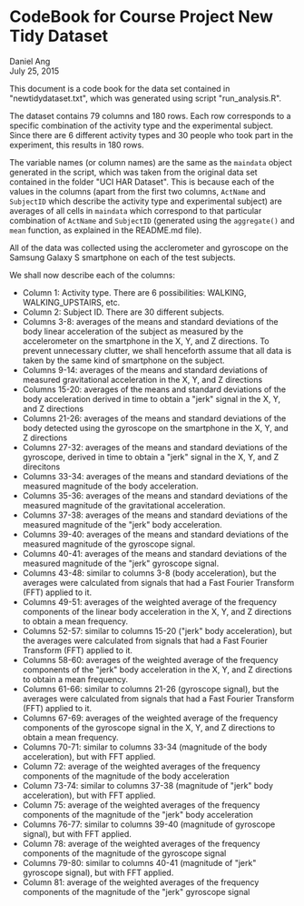 # CodeBook for Course Project New Tidy Dataset
Daniel Ang  
July 25, 2015  

This document is a code book for the data set contained in "newtidydataset.txt", which was generated using script "run_analysis.R".

The dataset contains 79 columns and 180 rows. Each row corresponds to a specific combination of the activity type and the experimental subject. Since there are 6 different activity types and 30 people who took part in the experiment, this results in 180 rows. 

The variable names (or column names) are the same as the `maindata` object generated in the script, which was taken from the original data set contained in the folder "UCI HAR Dataset". This is because each of the values in the columns (apart from the first two columns, `ActName` and `SubjectID` which describe the activity type and experimental subject) are averages of all cells in `maindata` which correspond to that particular combination of `ActName` and `SubjectID` (generated using the `aggregate()` and `mean` function, as explained in the README.md file).

All of the data was collected using the acclerometer and gyroscope on the Samsung Galaxy S smartphone on each of the test subjects.

We shall now describe each of the columns:

* Column 1: Activity  type. There are 6 possibilities: WALKING, WALKING_UPSTAIRS, etc.
* Column 2: Subject ID. There are 30 different subjects.
* Columns 3-8: averages of the means and standard deviations of the body linear acceleration of the subject as measured by the accelerometer on the smartphone in the X, Y, and Z directions. To prevent unnecessary clutter, we shall henceforth assume that all data is taken by the same kind of smartphone on the subject.
* Columns 9-14: averages of the means and standard deviations of measured gravitational acceleration in the X, Y, and Z directions
* Columns 15-20: averages of the means and standard deviations of the body acceleration derived in time to obtain a "jerk" signal in the X, Y, and Z directions
* Columns 21-26: averages of the means and standard deviations of the body detected using the gyroscope on the smartphone in the X, Y, and Z directions
* Columns 27-32: averages of the means and standard deviations of the gyroscope, derived in time to obtain a "jerk" signal in the X, Y, and Z direcitons
* Columns 33-34: averages of the means and standard deviations of the measured magnitude of the body acceleration.
* Columns 35-36: averages of the means and standard deviations of the measured magnitude of the gravitational acceleration.
* Columns 37-38: averages of the means and standard deviations of the measured magnitude of the "jerk" body acceleration.
* Columns 39-40: averages of the means and standard deviations of the measured magnitude of the gyroscope signal.
* Columns 40-41: averages of the means and standard deviations of the measured magnitude of the "jerk" gyroscope signal.
* Columns 43-48: similar to columns 3-8 (body acceleration), but the averages were calculated from signals that had a Fast Fourier Transform (FFT) applied to it.
* Columns 49-51: averages of the weighted average of the frequency components of the linear body acceleration in the X, Y, and Z directions to obtain a mean frequency.
* Columns 52-57: similar to columns 15-20 ("jerk" body acceleration), but the averages were calculated from signals that had a Fast Fourier Transform (FFT) applied to it.
* Columns 58-60: averages of the weighted average of the frequency components of the "jerk" body acceleration in the X, Y, and Z directions to obtain a mean frequency.
* Columns 61-66: similar to columns 21-26 (gyroscope signal), but the averages were calculated from signals that had a Fast Fourier Transform (FFT) applied to it.
* Columns 67-69: averages of the weighted average of the frequency components of the gyroscope signal in the X, Y, and Z directions to obtain a mean frequency.
* Columns 70-71: similar to columns 33-34 (magnitude of the body acceleration), but with FFT applied.
* Column 72: average of the weighted averages of the frequency components of the magnitude of the body acceleration
* Column 73-74: similar to columns 37-38 (magnitude of "jerk" body acceleration), but with FFT applied.
* Column 75: average of the weighted averages of the frequency components of the magnitude of the "jerk" body acceleration
* Columns 76-77: similar to columns 39-40 (magnitude of gyroscope signal), but with FFT applied.
* Column 78: average of the weighted averages of the frequency components of the magnitude of the gyroscope signal
* Columns 79-80: similar to columns 40-41 (magnitude of "jerk" gyroscope signal), but with FFT applied.
* Column 81: average of the weighted averages of the frequency components of the magnitude of the "jerk" gyroscope signal
